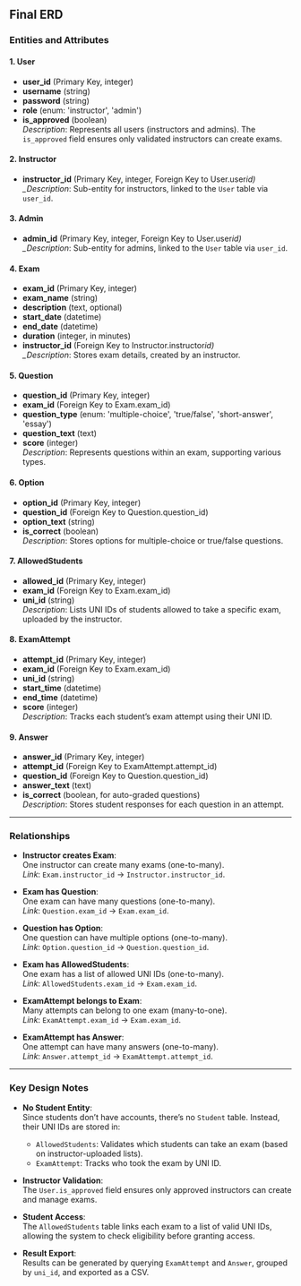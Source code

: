 ## Final ERD

### Entities and Attributes

#### 1. User

- **user_id** (Primary Key, integer)
- **username** (string)
- **password** (string)
- **role** (enum: 'instructor', 'admin')
- **is_approved** (boolean)  
  _Description_: Represents all users (instructors and admins). The `is_approved` field ensures only validated instructors can create exams.

#### 2. Instructor

- **instructor_id** (Primary Key, integer, Foreign Key to User.user*id)  
  \_Description*: Sub-entity for instructors, linked to the `User` table via `user_id`.

#### 3. Admin

- **admin_id** (Primary Key, integer, Foreign Key to User.user*id)  
  \_Description*: Sub-entity for admins, linked to the `User` table via `user_id`.

#### 4. Exam

- **exam_id** (Primary Key, integer)
- **exam_name** (string)
- **description** (text, optional)
- **start_date** (datetime)
- **end_date** (datetime)
- **duration** (integer, in minutes)
- **instructor_id** (Foreign Key to Instructor.instructor*id)  
  \_Description*: Stores exam details, created by an instructor.

#### 5. Question

- **question_id** (Primary Key, integer)
- **exam_id** (Foreign Key to Exam.exam_id)
- **question_type** (enum: 'multiple-choice', 'true/false', 'short-answer', 'essay')
- **question_text** (text)
- **score** (integer)  
  _Description_: Represents questions within an exam, supporting various types.

#### 6. Option

- **option_id** (Primary Key, integer)
- **question_id** (Foreign Key to Question.question_id)
- **option_text** (string)
- **is_correct** (boolean)  
  _Description_: Stores options for multiple-choice or true/false questions.

#### 7. AllowedStudents

- **allowed_id** (Primary Key, integer)
- **exam_id** (Foreign Key to Exam.exam_id)
- **uni_id** (string)  
  _Description_: Lists UNI IDs of students allowed to take a specific exam, uploaded by the instructor.

#### 8. ExamAttempt

- **attempt_id** (Primary Key, integer)
- **exam_id** (Foreign Key to Exam.exam_id)
- **uni_id** (string)
- **start_time** (datetime)
- **end_time** (datetime)
- **score** (integer)  
  _Description_: Tracks each student’s exam attempt using their UNI ID.

#### 9. Answer

- **answer_id** (Primary Key, integer)
- **attempt_id** (Foreign Key to ExamAttempt.attempt_id)
- **question_id** (Foreign Key to Question.question_id)
- **answer_text** (text)
- **is_correct** (boolean, for auto-graded questions)  
  _Description_: Stores student responses for each question in an attempt.

---

### Relationships

- **Instructor creates Exam**:  
  One instructor can create many exams (one-to-many).  
  _Link_: `Exam.instructor_id` → `Instructor.instructor_id`.

- **Exam has Question**:  
  One exam can have many questions (one-to-many).  
  _Link_: `Question.exam_id` → `Exam.exam_id`.

- **Question has Option**:  
  One question can have multiple options (one-to-many).  
  _Link_: `Option.question_id` → `Question.question_id`.

- **Exam has AllowedStudents**:  
  One exam has a list of allowed UNI IDs (one-to-many).  
  _Link_: `AllowedStudents.exam_id` → `Exam.exam_id`.

- **ExamAttempt belongs to Exam**:  
  Many attempts can belong to one exam (many-to-one).  
  _Link_: `ExamAttempt.exam_id` → `Exam.exam_id`.

- **ExamAttempt has Answer**:  
  One attempt can have many answers (one-to-many).  
  _Link_: `Answer.attempt_id` → `ExamAttempt.attempt_id`.

---

### Key Design Notes

- **No Student Entity**:  
  Since students don’t have accounts, there’s no `Student` table. Instead, their UNI IDs are stored in:

  - `AllowedStudents`: Validates which students can take an exam (based on instructor-uploaded lists).
  - `ExamAttempt`: Tracks who took the exam by UNI ID.

- **Instructor Validation**:  
  The `User.is_approved` field ensures only approved instructors can create and manage exams.

- **Student Access**:  
  The `AllowedStudents` table links each exam to a list of valid UNI IDs, allowing the system to check eligibility before granting access.

- **Result Export**:  
  Results can be generated by querying `ExamAttempt` and `Answer`, grouped by `uni_id`, and exported as a CSV.
